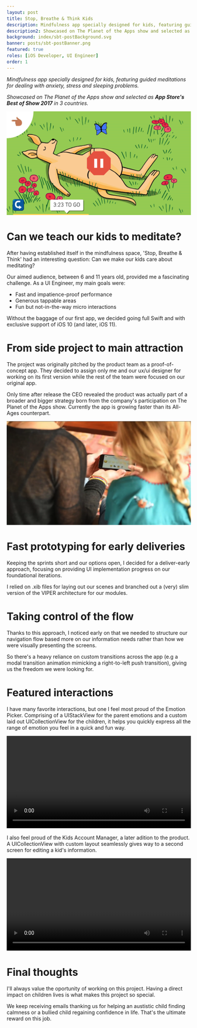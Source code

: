 ```yaml
---
layout: post
title: Stop, Breathe & Think Kids
description: Mindfulness app specially designed for kids, featuring guided meditations for dealing with anxiety, stress and sleeping problems. 
description2: Showcased on The Planet of the Apps show and selected as App Store's Best of Show 2017 in 3 countries.
background: index/sbt-postBackground.svg
banner: posts/sbt-postBanner.png
featured: true
roles: [iOS Developer, UI Engineer]
order: 1
---
```


*Mindfulness app specially designed for kids, featuring guided meditations for dealing with anxiety, stress and sleeping problems.*

*Showcased on The Planet of the Apps show and selected as **App Store's Best of Show 2017** in 3 countries.*

![](/static/img/posts/StopBreathe&ThinkKids/sbtk-player-iphone6.png)

# Can we teach our kids to meditate?

After having established itself in the mindfulness space, 'Stop, Breathe & Think' had an interesting question: Can we make our kids care about meditating?

Our aimed audience, between 6 and 11 years old, provided me a fascinating challenge. As a UI Engineer, my main goals were:

- Fast and impatience-proof performance
- Generous tappable areas
- Fun but not-in-the-way micro interactions

Without the baggage of our first app, we decided going full Swift and with exclusive support of iOS 10 (and later, iOS 11).

# From side project to main attraction

The project was originally pitched by the product team as a proof-of-concept app. They decided to assign only me and our ux/ui designer for working on its first version while the rest of the team were focused on our original app.

Only time after release the CEO revealed the product was actually part of a broader and bigger strategy born from the company's participation on The Planet of the Apps show. Currently the app is growing faster than its All-Ages counterpart.

![](/static/img/posts/StopBreathe&ThinkKids/sbtk-kid.png)

# Fast prototyping for early deliveries

Keeping the sprints short and our options open, I decided for a deliver-early approach, focusing on providing UI implementation progress on our foundational iterations.

I relied on .xib files for laying out our scenes and branched out a (very) slim version of the VIPER architecture for our modules.

# Taking control of the flow

Thanks to this approach, I noticed early on that we needed to structure our navigation flow based more on our information needs rather than how we were visually presenting the screens.

So there's a heavy reliance on custom transitions across the app (e.g a modal transition animation mimicking a right-to-left push transition), giving us the freedom we were looking for. 

# Featured interactions

I have many favorite interactions, but one I feel most proud of the Emotion Picker. Comprising of a UIStackView for the parent emotions and a custom laid out UICollectionView for the children, it helps you quickly express all the range of emotion you feel in a quick and fun way.

<p>
<video width="100%" controls>
<source src="/static/img/posts/StopBreathe&ThinkKids/sbtk-emotionPicker.mp4" type="video/mp4">
</video>
</p>

I also feel proud of the Kids Account Manager, a later adition to the product. A UICollectionView with custom layout seamlessly gives way to a second screen for editing a kid's information.

<p>
<video width="100%" controls>
<source src="/static/img/posts/StopBreathe&ThinkKids/sbtk-kidsAccount.mp4" type="video/mp4">
</video>
</p>

# Final thoughts

I'll always value the oportunity of working on this project. Having a direct impact on children lives is what makes this project so special. 

We keep receiving emails thanking us for helping  an austistic child finding calmness or a bullied child regaining confidence in life. That's the ultimate reward on this job.


